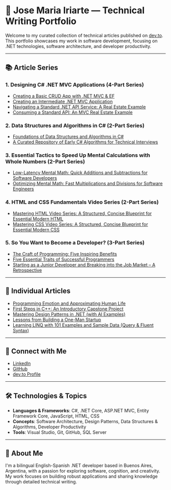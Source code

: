 # 🧠 Jose Maria Iriarte — Technical Writing Portfolio

Welcome to my curated collection of technical articles published on [dev.to](https://dev.to/josemariairiarte). This portfolio showcases my work in software development, focusing on .NET technologies, software architecture, and developer productivity.

---

## 📚 Article Series

### 1. Designing C# .NET MVC Applications (4-Part Series)
- [Creating a Basic CRUD App with .NET MVC & EF](https://dev.to/josemariairiarte/create-a-basic-crud-app-with-net-mvc-ef-35in)
- [Creating an Intermediate .NET MVC Application](https://dev.to/josemariairiarte/create-an-intermediate-net-mvc-application-31f8)
- [Navigating a Standard .NET API Service: A Real Estate Example](https://dev.to/josemariairiarte/navigating-a-standard-net-api-service-a-real-estate-example-1heb)
- [Consuming a Standard API: An MVC Real Estate Example](https://dev.to/josemariairiarte/consuming-a-standard-net-api-a-real-estate-example-5hm9)

### 2. Data Structures and Algorithms in C# (2-Part Series)
- [Foundations of Data Structures and Algorithms in C#](https://dev.to/josemariairiarte/foundations-of-data-structures-and-algorithms-in-c-315b)
- [A Curated Repository of Early C# Algorithms for Technical Interviews](https://dev.to/josemariairiarte/a-curated-repository-of-early-c-algorithms-for-technical-interviews-42f2)

### 3. Essential Tactics to Speed Up Mental Calculations with Whole Numbers (2-Part Series)
- [Low-Latency Mental Math: Quick Additions and Subtractions for Software Developers](https://dev.to/josemariairiarte/low-latency-mental-math-quick-additions-and-subtractions-for-software-developers-5eg4)
- [Optimizing Mental Math: Fast Multiplications and Divisions for Software Engineers](https://dev.to/josemariairiarte/optimizing-mental-math-fast-multiplications-and-divisions-for-software-engineers-43a0)

### 4. HTML and CSS Fundamentals Video Series (2-Part Series)
- [Mastering HTML Video Series: A Structured, Concise Blueprint for Essential Modern HTML](https://dev.to/josemariairiarte/mastering-html-video-series-a-structured-concise-blueprint-for-essential-modern-html-1gh9)
- [Mastering CSS Video Series: A Structured, Concise Blueprint for Essential Modern CSS](https://dev.to/josemariairiarte/mastering-css-video-series-a-structured-concise-blueprint-for-essential-modern-css-3oi1)

### 5. So You Want to Become a Developer? (3-Part Series)
- [The Craft of Programming: Five Inspiring Benefits](https://dev.to/josemariairiarte/the-craft-of-programming-five-inspiring-benefits-2nm9)
- [Five Essential Traits of Successful Programmers](https://dev.to/josemariairiarte/five-essential-traits-of-successful-programmers-4ij8)
- [Starting as a Junior Developer and Breaking into the Job Market – A Retrospective](https://dev.to/josemariairiarte/starting-as-a-junior-developer-and-breaking-into-the-job-market-a-retrospective-10f4)

---

## 🧩 Individual Articles

- [Programming Emotion and Approximating Human Life](https://dev.to/josemariairiarte/programming-emotion-and-approximating-human-life-3fh3)
- [First Steps in C++: An Introductory Capstone Project](https://dev.to/josemariairiarte/first-steps-in-c-an-introductory-capstone-project-455k)
- [Mastering Design Patterns in .NET (with AI Examples)](https://dev.to/josemariairiarte/mastering-design-patterns-in-net-beginner-friendly-ai-examples-5feh)  
- [Lessons from Building a One-Man Startup](https://dev.to/josemariairiarte/lessons-from-building-a-one-man-startup-the-evolution-of-octal-stream-id2)
- [Learning LINQ with 101 Examples and Sample Data (Query & Fluent Syntax)](https://dev.to/josemariairiarte/learning-linq-with-101-examples-and-sample-data-query-fluent-syntax-26an)  

---

## 🔗 Connect with Me

- [LinkedIn](https://www.linkedin.com/in/josemariairiarte/)
- [GitHub](https://github.com/tigerbluejay)
- [dev.to Profile](https://dev.to/josemariairiarte)

---

## 🛠️ Technologies & Topics

- **Languages & Frameworks**: C#, .NET Core, ASP.NET MVC, Entity Framework Core, JavaScript, HTML, CSS
- **Concepts**: Software Architecture, Design Patterns, Data Structures & Algorithms, Developer Productivity
- **Tools**: Visual Studio, Git, GitHub, SQL Server

---

## 📌 About Me

I'm a bilingual English-Spanish .NET developer based in Buenos Aires, Argentina, with a passion for exploring software, cognition, and creativity. My work focuses on building robust applications and sharing knowledge through detailed technical writing.
